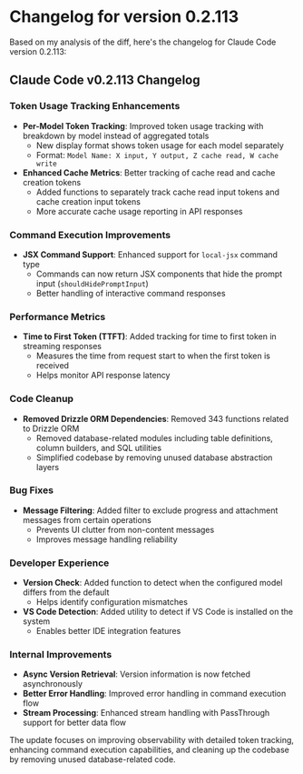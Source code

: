 # Changelog for version 0.2.113

Based on my analysis of the diff, here's the changelog for Claude Code version 0.2.113:

## Claude Code v0.2.113 Changelog

### Token Usage Tracking Enhancements
- **Per-Model Token Tracking**: Improved token usage tracking with breakdown by model instead of aggregated totals
  - New display format shows token usage for each model separately
  - Format: `Model Name: X input, Y output, Z cache read, W cache write`
- **Enhanced Cache Metrics**: Better tracking of cache read and cache creation tokens
  - Added functions to separately track cache read input tokens and cache creation input tokens
  - More accurate cache usage reporting in API responses

### Command Execution Improvements
- **JSX Command Support**: Enhanced support for `local-jsx` command type
  - Commands can now return JSX components that hide the prompt input (`shouldHidePromptInput`)
  - Better handling of interactive command responses

### Performance Metrics
- **Time to First Token (TTFT)**: Added tracking for time to first token in streaming responses
  - Measures the time from request start to when the first token is received
  - Helps monitor API response latency

### Code Cleanup
- **Removed Drizzle ORM Dependencies**: Removed 343 functions related to Drizzle ORM
  - Removed database-related modules including table definitions, column builders, and SQL utilities
  - Simplified codebase by removing unused database abstraction layers

### Bug Fixes
- **Message Filtering**: Added filter to exclude progress and attachment messages from certain operations
  - Prevents UI clutter from non-content messages
  - Improves message handling reliability

### Developer Experience
- **Version Check**: Added function to detect when the configured model differs from the default
  - Helps identify configuration mismatches
- **VS Code Detection**: Added utility to detect if VS Code is installed on the system
  - Enables better IDE integration features

### Internal Improvements
- **Async Version Retrieval**: Version information is now fetched asynchronously
- **Better Error Handling**: Improved error handling in command execution flow
- **Stream Processing**: Enhanced stream handling with PassThrough support for better data flow

The update focuses on improving observability with detailed token tracking, enhancing command execution capabilities, and cleaning up the codebase by removing unused database-related code.
